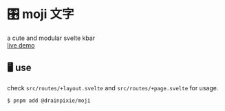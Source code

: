 # 🎛️ moji 文字

a cute and modular svelte kbar  
[live demo](https://moji.drainpixie.me)

## 🖥️ use

check `src/routes/+layout.svelte` and `src/routes/+page.svelte` for usage.

```sh
$ pnpm add @drainpixie/moji
```
